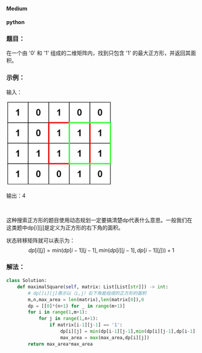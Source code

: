 #### Medium

#### python 

### 题目：

在一个由 '0' 和 '1' 组成的二维矩阵内，找到只包含 '1' 的最大正方形，并返回其面积。

### 示例：

输入：

<img src="1037977518eb171aea0b64c3beeabf2c.png" alt="screen-capture" style="zoom:50%;" />

输出：4

<br/>

这种搜索正方形的题目使用动态规划一定要搞清楚dp代表什么意思。一般我们在这类题中dp[i][j\]是定义为正方形的右下角的面积。

状态转移矩阵就可以表示为：$$dp[i][j] = min(dp[i-1][j-1], min(dp[i][j-1], dp[i-1][j])) + 1$$

### 解法：

```python
class Solution:
    def maximalSquare(self, matrix: List[List[str]]) -> int:
        # dp[]i][j]表示以（i,j）右下角能组成的正方形的面积
        m,n,max_area = len(matrix),len(matrix[0]),0
        dp = [[0]*(n+1) for _ in range(m+1)]
        for i in range(1,m+1):
            for j in range(1,n+1):
                if matrix[i-1][j-1] == '1':
                    dp[i][j] = min(dp[i-1][j-1],min(dp[i][j-1],dp[i-1][j]))+1
                    max_area = max(max_area,dp[i][j])
        return max_area*max_area
        
```
